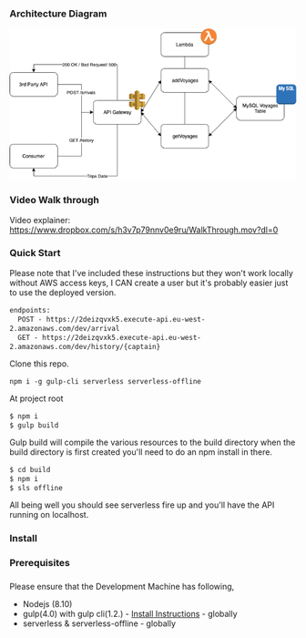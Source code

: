 ### Architecture Diagram

![Alt text](/ArchitectureDiagram.png?raw=true "Optional Title")



### Video Walk through

Video explainer: https://www.dropbox.com/s/h3v7p79nnv0e9ru/WalkThrough.mov?dl=0

### Quick Start

Please note that I've included these instructions but they won't work locally without AWS access keys, I CAN create a user but it's probably easier just to use the deployed version.

```
endpoints:
  POST - https://2deizqvxk5.execute-api.eu-west-2.amazonaws.com/dev/arrival
  GET - https://2deizqvxk5.execute-api.eu-west-2.amazonaws.com/dev/history/{captain}
```

Clone this repo.

```
npm i -g gulp-cli serverless serverless-offline
```

At project root
```
$ npm i
$ gulp build 
```
Gulp build will compile the various resources to the build directory when the build directory is first created you'll need to do an npm install in there.
```aidl
$ cd build
$ npm i
$ sls offline
```

All being well you should see serverless fire up and you'll have the API running on localhost.

### Install
### Prerequisites 

###
Please ensure that the Development Machine has following,

* Nodejs (8.10)
* gulp(4.0) with gulp cli(1.2.) - [Install Instructions](https://demisx.github.io/gulp4/2015/01/15/install-gulp4.html) - globally
* serverless & serverless-offline  - globally
